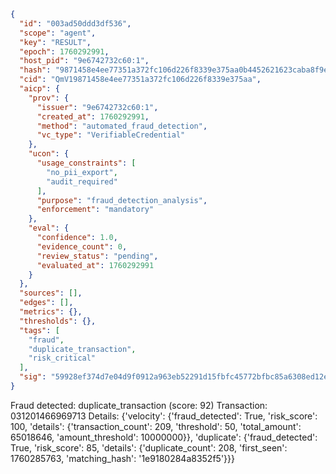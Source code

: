 ```json
{
  "id": "003ad50ddd3df536",
  "scope": "agent",
  "key": "RESULT",
  "epoch": 1760292991,
  "host_pid": "9e6742732c60:1",
  "hash": "9871458e4ee77351a372fc106d226f8339e375aa0b4452621623caba8f9ebf9c",
  "cid": "QmV19871458e4ee77351a372fc106d226f8339e375aa",
  "aicp": {
    "prov": {
      "issuer": "9e6742732c60:1",
      "created_at": 1760292991,
      "method": "automated_fraud_detection",
      "vc_type": "VerifiableCredential"
    },
    "ucon": {
      "usage_constraints": [
        "no_pii_export",
        "audit_required"
      ],
      "purpose": "fraud_detection_analysis",
      "enforcement": "mandatory"
    },
    "eval": {
      "confidence": 1.0,
      "evidence_count": 0,
      "review_status": "pending",
      "evaluated_at": 1760292991
    }
  },
  "sources": [],
  "edges": [],
  "metrics": {},
  "thresholds": {},
  "tags": [
    "fraud",
    "duplicate_transaction",
    "risk_critical"
  ],
  "sig": "59928ef374d7e04d9f0912a963eb52291d15fbfc45772bfbc85a6308ed12ea88"
}
```

Fraud detected: duplicate_transaction (score: 92)
Transaction: 031201466969713
Details: {'velocity': {'fraud_detected': True, 'risk_score': 100, 'details': {'transaction_count': 209, 'threshold': 50, 'total_amount': 65018646, 'amount_threshold': 10000000}}, 'duplicate': {'fraud_detected': True, 'risk_score': 85, 'details': {'duplicate_count': 208, 'first_seen': 1760285763, 'matching_hash': '1e9180284a8352f5'}}}